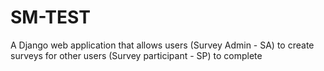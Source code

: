 # SM-TEST
A Django web application that allows users (Survey Admin - SA) to create surveys for other users (Survey participant - SP) to complete
